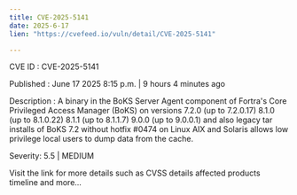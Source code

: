 ```yaml
---
title: CVE-2025-5141
date: 2025-6-17
lien: "https://cvefeed.io/vuln/detail/CVE-2025-5141"

---
```


CVE ID : CVE-2025-5141

Published :  June 17
2025
8:15 p.m. | 9 hours
4 minutes ago

Description : A binary in the BoKS Server Agent component of Fortra's Core Privileged Access Manager (BoKS) on versions 7.2.0 (up to 7.2.0.17)
8.1.0 (up to 8.1.0.22)
8.1.1 (up to 8.1.1.7)
9.0.0 (up to 9.0.0.1) and also legacy tar installs of BoKS 7.2 without hotfix #0474 on Linux
AIX
and Solaris allows low privilege local users to dump data from the cache.

Severity: 5.5 | MEDIUM

Visit the link for more details
such as CVSS details
affected products
timeline
and more...
